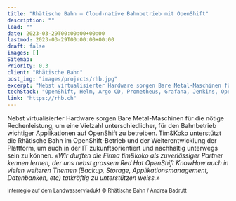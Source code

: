 ```yaml
---
title: "Rhätische Bahn – Cloud-native Bahnbetrieb mit OpenShift"
description: ""
lead: ""
date: 2023-03-29T00:00:00+00:00
lastmod: 2023-03-29T00:00:00+00:00
draft: false
images: []
Sitemap:
Priority: 0.3
client: "Rhätische Bahn"
post_img: "images/projects/rhb.jpg"
excerpt: "Nebst virtualisierter Hardware sorgen Bare Metal-Maschinen für die nötige Rechenleistung, um eine Vielzahl unterschiedlicher, für den Bahnbetrieb wichtiger Applikationen auf OpenShift zu betreiben."
techStack: "OpenShift, Helm, Argo CD, Prometheus, Grafana, Jenkins, OpenTelemetry"
link: "https://rhb.ch"
---
```


Nebst virtualisierter Hardware sorgen Bare Metal-Maschinen für die nötige Rechenleistung, um eine Vielzahl unterschiedlicher, für den Bahnbetrieb wichtiger Applikationen auf OpenShift zu betreiben. Tim&Koko unterstützt die Rhätische Bahn im OpenShift-Betrieb und der Weiterentwicklung der Plattform, um auch in der IT zukunftsorientiert und nachhaltig unterwegs sein zu können.
*«Wir durften die Firma tim&koko als zuverlässiger Partner kennen lernen, der uns nebst grossem Red Hat OpenShift KnowHow auch in vielen weiteren Themen (Backup, Storage, Applikationsmanagement, Datenbanken, etc) tatkräftig zu unterstützen weiss.»*

<small>Interregio auf dem Landwasserviadukt © Rhätische Bahn / Andrea Badrutt</small>
